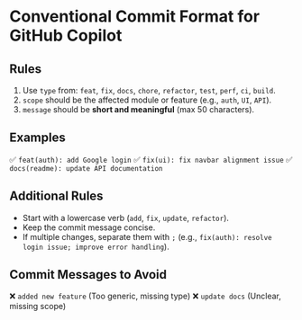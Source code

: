 # Conventional Commit Format for GitHub Copilot

## Rules

1. Use `type` from: `feat`, `fix`, `docs`, `chore`, `refactor`, `test`, `perf`, `ci`, `build`.
2. `scope` should be the affected module or feature (e.g., `auth`, `UI`, `API`).
3. `message` should be **short and meaningful** (max 50 characters).

## Examples

✅ `feat(auth): add Google login`
✅ `fix(ui): fix navbar alignment issue`
✅ `docs(readme): update API documentation`

## Additional Rules

- Start with a lowercase verb (`add`, `fix`, `update`, `refactor`).
- Keep the commit message concise.
- If multiple changes, separate them with `;` (e.g., `fix(auth): resolve login issue; improve error handling`).

## Commit Messages to Avoid

❌ `added new feature` (Too generic, missing type)
❌ `update docs` (Unclear, missing scope)